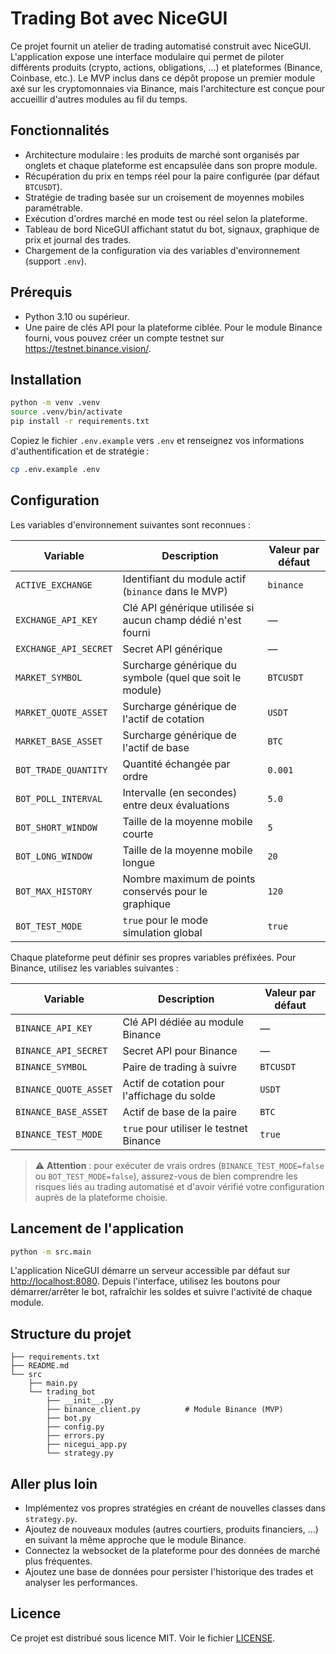 # Trading Bot avec NiceGUI

Ce projet fournit un atelier de trading automatisé construit avec NiceGUI. L'application expose une interface modulaire qui permet de piloter différents produits (crypto, actions, obligations, …) et plateformes (Binance, Coinbase, etc.). Le MVP inclus dans ce dépôt propose un premier module axé sur les cryptomonnaies via Binance, mais l'architecture est conçue pour accueillir d'autres modules au fil du temps.

## Fonctionnalités

- Architecture modulaire : les produits de marché sont organisés par onglets et chaque plateforme est encapsulée dans son propre module.
- Récupération du prix en temps réel pour la paire configurée (par défaut `BTCUSDT`).
- Stratégie de trading basée sur un croisement de moyennes mobiles paramétrable.
- Exécution d'ordres marché en mode test ou réel selon la plateforme.
- Tableau de bord NiceGUI affichant statut du bot, signaux, graphique de prix et journal des trades.
- Chargement de la configuration via des variables d'environnement (support `.env`).

## Prérequis

- Python 3.10 ou supérieur.
- Une paire de clés API pour la plateforme ciblée. Pour le module Binance fourni, vous pouvez créer un compte testnet sur <https://testnet.binance.vision/>.

## Installation

```bash
python -m venv .venv
source .venv/bin/activate
pip install -r requirements.txt
```

Copiez le fichier `.env.example` vers `.env` et renseignez vos informations d'authentification et de stratégie :

```bash
cp .env.example .env
```

## Configuration

Les variables d'environnement suivantes sont reconnues :

| Variable | Description | Valeur par défaut |
|----------|-------------|-------------------|
| `ACTIVE_EXCHANGE` | Identifiant du module actif (`binance` dans le MVP) | `binance` |
| `EXCHANGE_API_KEY` | Clé API générique utilisée si aucun champ dédié n'est fourni | — |
| `EXCHANGE_API_SECRET` | Secret API générique | — |
| `MARKET_SYMBOL` | Surcharge générique du symbole (quel que soit le module) | `BTCUSDT` |
| `MARKET_QUOTE_ASSET` | Surcharge générique de l'actif de cotation | `USDT` |
| `MARKET_BASE_ASSET` | Surcharge générique de l'actif de base | `BTC` |
| `BOT_TRADE_QUANTITY` | Quantité échangée par ordre | `0.001` |
| `BOT_POLL_INTERVAL` | Intervalle (en secondes) entre deux évaluations | `5.0` |
| `BOT_SHORT_WINDOW` | Taille de la moyenne mobile courte | `5` |
| `BOT_LONG_WINDOW` | Taille de la moyenne mobile longue | `20` |
| `BOT_MAX_HISTORY` | Nombre maximum de points conservés pour le graphique | `120` |
| `BOT_TEST_MODE` | `true` pour le mode simulation global | `true` |

Chaque plateforme peut définir ses propres variables préfixées. Pour Binance, utilisez les variables suivantes :

| Variable | Description | Valeur par défaut |
|----------|-------------|-------------------|
| `BINANCE_API_KEY` | Clé API dédiée au module Binance | — |
| `BINANCE_API_SECRET` | Secret API pour Binance | — |
| `BINANCE_SYMBOL` | Paire de trading à suivre | `BTCUSDT` |
| `BINANCE_QUOTE_ASSET` | Actif de cotation pour l'affichage du solde | `USDT` |
| `BINANCE_BASE_ASSET` | Actif de base de la paire | `BTC` |
| `BINANCE_TEST_MODE` | `true` pour utiliser le testnet Binance | `true` |

> ⚠️ **Attention** : pour exécuter de vrais ordres (`BINANCE_TEST_MODE=false` ou `BOT_TEST_MODE=false`), assurez-vous de bien comprendre les risques liés au trading automatisé et d'avoir vérifié votre configuration auprès de la plateforme choisie.

## Lancement de l'application

```bash
python -m src.main
```

L'application NiceGUI démarre un serveur accessible par défaut sur <http://localhost:8080>. Depuis l'interface, utilisez les boutons pour démarrer/arrêter le bot, rafraîchir les soldes et suivre l'activité de chaque module.

## Structure du projet

```
├── requirements.txt
├── README.md
└── src
    ├── main.py
    └── trading_bot
        ├── __init__.py
        ├── binance_client.py          # Module Binance (MVP)
        ├── bot.py
        ├── config.py
        ├── errors.py
        ├── nicegui_app.py
        └── strategy.py
```

## Aller plus loin

- Implémentez vos propres stratégies en créant de nouvelles classes dans `strategy.py`.
- Ajoutez de nouveaux modules (autres courtiers, produits financiers, …) en suivant la même approche que le module Binance.
- Connectez la websocket de la plateforme pour des données de marché plus fréquentes.
- Ajoutez une base de données pour persister l'historique des trades et analyser les performances.

## Licence

Ce projet est distribué sous licence MIT. Voir le fichier [LICENSE](LICENSE).

